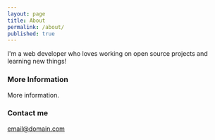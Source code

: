 ```yaml
---
layout: page
title: About
permalink: /about/
published: true
---
```



I'm a web developer who loves working on open source projects and learning new things!

### More Information

More information.

### Contact me

[email@domain.com](mailto:email@domain.com)

